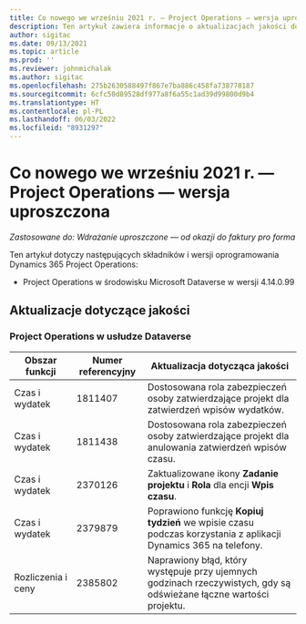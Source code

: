 ```yaml
---
title: Co nowego we wrześniu 2021 r. — Project Operations — wersja uproszczona
description: Ten artykuł zawiera informacje o aktualizacjach jakości dostępnych w wydaniu Project Operations — wersja uproszczona we wrześniu 2021 r.
author: sigitac
ms.date: 09/13/2021
ms.topic: article
ms.prod: ''
ms.reviewer: johnmichalak
ms.author: sigitac
ms.openlocfilehash: 275b2630588497f867e7ba886c458fa738778187
ms.sourcegitcommit: 6cfc50d89528df977a8f6a55c1ad39d99800d9b4
ms.translationtype: HT
ms.contentlocale: pl-PL
ms.lasthandoff: 06/03/2022
ms.locfileid: "8931297"
---
```

# <a name="whats-new-september-2021---project-operations-lite-deployment"></a>Co nowego we wrześniu 2021 r. — Project Operations — wersja uproszczona

_Zastosowane do: Wdrażanie uproszczone — od okazji do faktury pro forma_

Ten artykuł dotyczy następujących składników i wersji oprogramowania Dynamics 365 Project Operations:

  - Project Operations w środowisku Microsoft Dataverse w wersji 4.14.0.99


## <a name="quality-updates"></a>Aktualizacje dotyczące jakości

### <a name="project-operations-on-dataverse"></a>Project Operations w usłudze Dataverse


| **Obszar funkcji** | **Numer referencyjny** | **Aktualizacja dotycząca jakości** |
| --- | --- | --- |
| Czas i wydatek | 1811407 | Dostosowana rola zabezpieczeń osoby zatwierdzające projekt dla zatwierdzeń wpisów wydatków. |
| Czas i wydatek | 1811438 | Dostosowana rola zabezpieczeń osoby zatwierdzające projekt dla anulowania zatwierdzeń wpisów czasu. |
| Czas i wydatek | 2370126 | Zaktualizowane ikony **Zadanie projektu** i **Rola** dla encji **Wpis czasu**. |
| Czas i wydatek | 2379879 | Poprawiono funkcję **Kopiuj tydzień** we wpisie czasu podczas korzystania z aplikacji Dynamics 365 na telefony. |
| Rozliczenia i ceny | 2385802 | Naprawiony błąd, który występuje przy ujemnych godzinach rzeczywistych, gdy są odświeżane łączne wartości projektu.|
